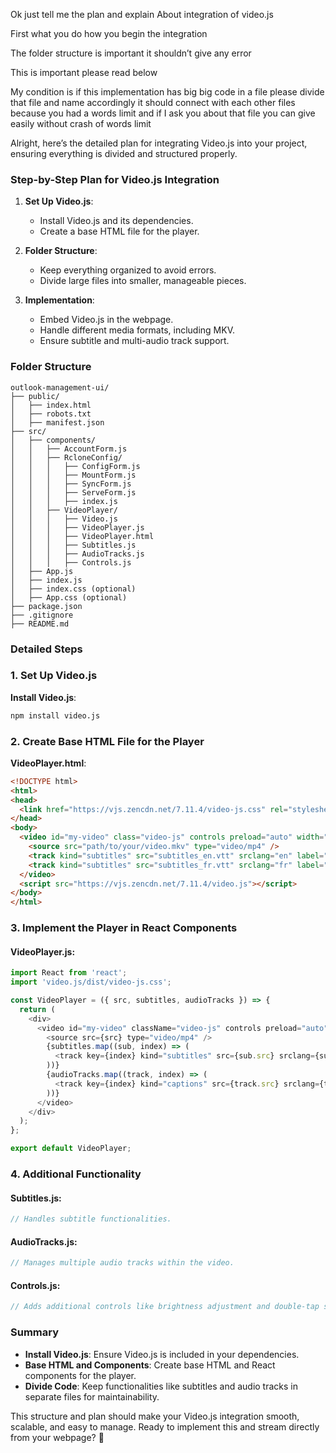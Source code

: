Ok just tell me the plan and explain 
About integration of video.js

First what you do how you begin the integration 

The folder structure is important it shouldn’t give any error 

This is important please read below 

My condition is if this implementation has big big code in a file please divide that file and name accordingly it should connect with each other files because you had a words limit and if I ask you about that file you can give easily without crash of words limit 


Alright, here’s the detailed plan for integrating Video.js into your project, ensuring everything is divided and structured properly.

### Step-by-Step Plan for Video.js Integration

1. **Set Up Video.js**:
   - Install Video.js and its dependencies.
   - Create a base HTML file for the player.

2. **Folder Structure**:
   - Keep everything organized to avoid errors.
   - Divide large files into smaller, manageable pieces.

3. **Implementation**:
   - Embed Video.js in the webpage.
   - Handle different media formats, including MKV.
   - Ensure subtitle and multi-audio track support.

### Folder Structure

```
outlook-management-ui/
├── public/
│   ├── index.html
│   ├── robots.txt
│   ├── manifest.json
├── src/
│   ├── components/
│   │   ├── AccountForm.js
│   │   ├── RcloneConfig/
│   │   │   ├── ConfigForm.js
│   │   │   ├── MountForm.js
│   │   │   ├── SyncForm.js
│   │   │   ├── ServeForm.js
│   │   │   ├── index.js
│   │   ├── VideoPlayer/
│   │   │   ├── Video.js
│   │   │   ├── VideoPlayer.js
│   │   │   ├── VideoPlayer.html
│   │   │   ├── Subtitles.js
│   │   │   ├── AudioTracks.js
│   │   │   ├── Controls.js
│   ├── App.js
│   ├── index.js
│   ├── index.css (optional)
│   ├── App.css (optional)
├── package.json
├── .gitignore
├── README.md
```

### Detailed Steps

### 1. Set Up Video.js

**Install Video.js**:
```bash
npm install video.js
```

### 2. Create Base HTML File for the Player

**VideoPlayer.html**:
```html
<!DOCTYPE html>
<html>
<head>
  <link href="https://vjs.zencdn.net/7.11.4/video-js.css" rel="stylesheet" />
</head>
<body>
  <video id="my-video" class="video-js" controls preload="auto" width="640" height="264" data-setup="{}">
    <source src="path/to/your/video.mkv" type="video/mp4" />
    <track kind="subtitles" src="subtitles_en.vtt" srclang="en" label="English" default>
    <track kind="subtitles" src="subtitles_fr.vtt" srclang="fr" label="French">
  </video>
  <script src="https://vjs.zencdn.net/7.11.4/video.js"></script>
</body>
</html>
```

### 3. Implement the Player in React Components

#### **VideoPlayer.js**:
```javascript
import React from 'react';
import 'video.js/dist/video-js.css';

const VideoPlayer = ({ src, subtitles, audioTracks }) => {
  return (
    <div>
      <video id="my-video" className="video-js" controls preload="auto" width="640" height="264" data-setup="{}">
        <source src={src} type="video/mp4" />
        {subtitles.map((sub, index) => (
          <track key={index} kind="subtitles" src={sub.src} srclang={sub.srclang} label={sub.label} />
        ))}
        {audioTracks.map((track, index) => (
          <track key={index} kind="captions" src={track.src} srclang={track.srclang} label={track.label} />
        ))}
      </video>
    </div>
  );
};

export default VideoPlayer;
```

### 4. Additional Functionality

#### **Subtitles.js**:
```javascript
// Handles subtitle functionalities.
```

#### **AudioTracks.js**:
```javascript
// Manages multiple audio tracks within the video.
```

#### **Controls.js**:
```javascript
// Adds additional controls like brightness adjustment and double-tap skip.
```

### Summary
- **Install Video.js**: Ensure Video.js is included in your dependencies.
- **Base HTML and Components**: Create base HTML and React components for the player.
- **Divide Code**: Keep functionalities like subtitles and audio tracks in separate files for maintainability.

This structure and plan should make your Video.js integration smooth, scalable, and easy to manage. Ready to implement this and stream directly from your webpage? 🚀
